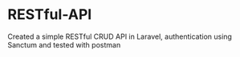 # RESTful-API
Created a simple RESTful CRUD API in Laravel, authentication using Sanctum and tested with postman
